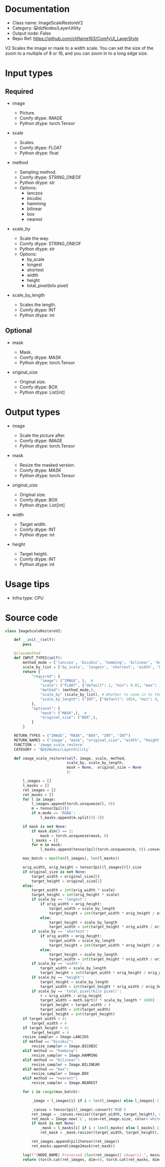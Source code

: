 # Documentation
- Class name: ImageScaleRestoreV2
- Category: 😺dzNodes/LayerUtility
- Output node: False
- Repo Ref: https://github.com/chflame163/ComfyUI_LayerStyle

V2 Scales the image or mask to a width scale. You can set the size of the zoom to a multiple of 8 or 16, and you can zoom in to a long edge size.

# Input types

## Required

- image
    - Picture.
    - Comfy dtype: IMAGE
    - Python dtype: torch.Tensor

- scale
    - Scales.
    - Comfy dtype: FLOAT
    - Python dtype: float

- method
    - Sampling method.
    - Comfy dtype: STRING_ONEOF
    - Python dtype: str
    - Options:
        - lanczos
        - bicubic
        - hamming
        - bilinear
        - box
        - nearest

- scale_by
    - Scale the way.
    - Comfy dtype: STRING_ONEOF
    - Python dtype: str
    - Options:
        - by_scale
        - longest
        - shortest
        - width
        - height
        - total_pixel(kilo pixel)

- scale_by_length
    - Scales the length.
    - Comfy dtype: INT
    - Python dtype: int

## Optional

- mask
    - Mask.
    - Comfy dtype: MASK
    - Python dtype: torch.Tensor

- original_size
    - Original size.
    - Comfy dtype: BOX
    - Python dtype: List[int]

# Output types

- image
    - Scale the picture after.
    - Comfy dtype: IMAGE
    - Python dtype: torch.Tensor

- mask
    - Resize the masked version.
    - Comfy dtype: MASK
    - Python dtype: torch.Tensor

- original_size
    - Original size.
    - Comfy dtype: BOX
    - Python dtype: List[int]

- width
    - Target width.
    - Comfy dtype: INT
    - Python dtype: int

- height
    - Target height.
    - Comfy dtype: INT
    - Python dtype: int

# Usage tips
- Infra type: CPU

# Source code
```python
class ImageScaleRestoreV2:

    def __init__(self):
        pass

    @classmethod
    def INPUT_TYPES(self):
        method_mode = ['lanczos', 'bicubic', 'hamming', 'bilinear', 'box', 'nearest']
        scale_by_list = ['by_scale', 'longest', 'shortest', 'width', 'height', 'total_pixel(kilo pixel)']
        return {
            "required": {
                "image": ("IMAGE", ),  #
                "scale": ("FLOAT", {"default": 1, "min": 0.01, "max": 100, "step": 0.01}),
                "method": (method_mode,),
                "scale_by" (scale_by_list), # Whether to zoom in to the long edge
                "scale_by_length": ("INT", {"default": 1024, "min": 4, "max": 99999999, "step": 1}),
            },
            "optional": {
                "mask": ("MASK",),  #
                "original_size": ("BOX",),
            }
        }

    RETURN_TYPES = ("IMAGE", "MASK", "BOX", "INT", "INT")
    RETURN_NAMES = ("image", "mask", "original_size", "width", "height",)
    FUNCTION = 'image_scale_restore'
    CATEGORY = '😺dzNodes/LayerUtility'

    def image_scale_restore(self, image, scale, method,
                            scale_by, scale_by_length,
                            mask = None,  original_size = None
                            ):

        l_images = []
        l_masks = []
        ret_images = []
        ret_masks = []
        for l in image:
            l_images.append(torch.unsqueeze(l, 0))
            m = tensor2pil(l)
            if m.mode == 'RGBA':
                l_masks.append(m.split()[-1])

        if mask is not None:
            if mask.dim() == 2:
                mask = torch.unsqueeze(mask, 0)
            l_masks = []
            for m in mask:
                l_masks.append(tensor2pil(torch.unsqueeze(m, 0)).convert('L'))

        max_batch = max(len(l_images), len(l_masks))

        orig_width, orig_height = tensor2pil(l_images[0]).size
        if original_size is not None:
            target_width = original_size[0]
            target_height = original_size[1]
        else:
            target_width = int(orig_width * scale)
            target_height = int(orig_height * scale)
            if scale_by == 'longest':
                if orig_width > orig_height:
                    target_width = scale_by_length
                    target_height = int(target_width * orig_height / orig_width)
                else:
                    target_height = scale_by_length
                    target_width = int(target_height * orig_width / orig_height)
            if scale_by == 'shortest':
                if orig_width < orig_height:
                    target_width = scale_by_length
                    target_height = int(target_width * orig_height / orig_width)
                else:
                    target_height = scale_by_length
                    target_width = int(target_height * orig_width / orig_height)
            if scale_by == 'width':
                target_width = scale_by_length
                target_height = int(target_width * orig_height / orig_width)
            if scale_by == 'height':
                target_height = scale_by_length
                target_width = int(target_height * orig_width / orig_height)
            if scale_by == 'total_pixel(kilo pixel)':
                r = orig_width / orig_height
                target_width = math.sqrt(r * scale_by_length * 1000)
                target_height = target_width / r
                target_width = int(target_width)
                target_height = int(target_height)
        if target_width < 4:
            target_width = 4
        if target_height < 4:
            target_height = 4
        resize_sampler = Image.LANCZOS
        if method == "bicubic":
            resize_sampler = Image.BICUBIC
        elif method == "hamming":
            resize_sampler = Image.HAMMING
        elif method == "bilinear":
            resize_sampler = Image.BILINEAR
        elif method == "box":
            resize_sampler = Image.BOX
        elif method == "nearest":
            resize_sampler = Image.NEAREST

        for i in range(max_batch):

            _image = l_images[i] if i < len(l_images) else l_images[-1]

            _canvas = tensor2pil(_image).convert('RGB')
            ret_image = _canvas.resize((target_width, target_height), resize_sampler)
            ret_mask = Image.new('L', size=ret_image.size, color='white')
            if mask is not None:
                _mask = l_masks[i] if i < len(l_masks) else l_masks[-1]
                ret_mask = _mask.resize((target_width, target_height), resize_sampler)

            ret_images.append(pil2tensor(ret_image))
            ret_masks.append(image2mask(ret_mask))

        log(f"{NODE_NAME} Processed {len(ret_images)} image(s).", message_type='finish')
        return (torch.cat(ret_images, dim=0), torch.cat(ret_masks, dim=0), [orig_width, orig_height], target_width, target_height,)
```